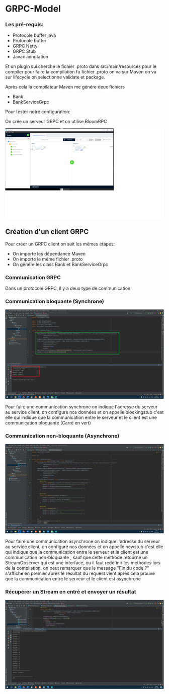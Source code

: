 <h1>GRPC-Model</h1>
<h3>Les pré-requis:</h3>
<ul>
<li>Protocole buffer java</li>
<li>Protocole buffer</li>
<li>GRPC Netty</li>
<li>GRPC Stub</li>
<li>Javax annotation</li>
</ul>
<p>Et un plugin sui cherche le fichier .proto dans src/main/resources pour le compiler
pour faire la compilation fu fichier .proto
on va sur Maven on va sur lifecycle on selectionne validate et package.</p>
<p>Après cela la compilateur Maven me génére deux fichiers</p>
<ul>
<li>Bank</li>
<li>BankServiceGrpc</li>
</ul>
<p>Pour tester notre configuration:</p>
<p>On crée un serveur GRPC et on utilise BloomRPC</p>
<img src="img/1.png">
<h2>Création d'un client GRPC</h2>
<p>Pour créer un GRPC client on suit les mêmes étapes:</p>
<ul>
<li>On importe les dépendance Maven</li>
<li>On importe le même fichier .proto</li>
<li>On génére les class Bank et BankServiceGrpc</li>
</ul>
<h3>Communication GRPC</h3>
<p>Dans un protocole GRPC, il y a deux type de communication</p>
<h3>Communication bloquante (Synchrone)</h3>
<img src="img/2.png">
<p>Pour faire une communication synchrone on indique l'adresse du serveur au service client,
on configure nos données et on appelle blockingstub c'est elle qui indique que la communication entre le serveur et le client est une communication bloquante (Carré en vert)</p>

<h3>Communication non-bloquante (Asynchrone)</h3>
<img src="img/3.png">
<p>Pour faire une communication asynchrone on indique l'adresse du serveur au service client,
on configure nos données et on appelle newstub c'est elle qui indique que la communication entre le serveur et le client est une communication non-bloquante
, sauf que cette methode retourne un StreamObserver qui est une interface, ou il faut redéfinir les methodes lors de la compilation, on peut remarquer que
le message "Fin du code ?" s'affiche en premier après le resultat du request vient après cela prouve que la communication entre le serveur et le client est asynchrone</p>
<h3>Récupérer un Stream en entré et envoyer un résultat</h3>
<img src="img/4.png">
